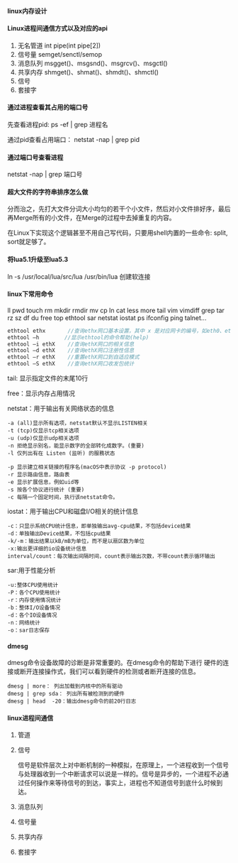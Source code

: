 #### linux内存设计

#### Linux进程间通信方式以及对应的api

1. 无名管道 int pipe(int pipe[2])
2. 信号量 semget/senctl/semop
3. 消息队列 msgget()、msgsnd()、msgrcv()、msgctl()
4. 共享内存 shmget()、shmat()、shmdt()、shmctl()
5. 信号
6. 套接字

#### 通过进程查看其占用的端口号

先查看进程pid: ps -ef | grep 进程名

通过pid查看占用端口： netstat -nap | grep pid

#### 通过端口号查看进程

netstat -nap | grep 端口号

#### 超大文件的字符串排序怎么做

分而治之，先打大文件分词大小均匀的若干个小文件，然后对小文件排好序，最后再Merge所有的小文件，在Merge的过程中去掉重复的内容。

在Linux下实现这个逻辑甚至不用自己写代码，只要用shell内置的一些命令: split, sort就足够了。

#### 将lua5.1升级至lua5.3

ln -s /usr/local/lua/src/lua /usr/bin/lua 创建软连接

#### linux下常用命令

ll pwd touch rm mkdir rmdir mv cp ln cat less more tail vim vimdiff grep tar rz sz df du free top ethtool sar netstat iostat ps ifconfig ping talnet...

```c++
ethtool ethx       //查询ethx网口基本设置，其中 x 是对应网卡的编号，如eth0、eth1等等 
ethtool –h        //显示ethtool的命令帮助(help) 
ethtool –i ethX    //查询ethX网口的相关信息  
ethtool –d ethX    //查询ethX网口注册性信息 
ethtool –r ethX    //重置ethX网口到自适应模式 
ethtool –S ethX    //查询ethX网口收发包统计 
```

tail: 显示指定文件的末尾10行

free：显示内存占用情况

netstat：用于输出有关网络状态的信息

```
-a (all)显示所有选项，netstat默认不显示LISTEN相关
-t (tcp)仅显示tcp相关选项
-u (udp)仅显示udp相关选项
-n 拒绝显示别名，能显示数字的全部转化成数字。(重要)
-l 仅列出有在 Listen (监听) 的服務状态

-p 显示建立相关链接的程序名(macOS中表示协议 -p protocol)
-r 显示路由信息，路由表
-e 显示扩展信息，例如uid等
-s 按各个协议进行统计 (重要)
-c 每隔一个固定时间，执行该netstat命令。
```

iostat：用于输出CPU和磁盘I/O相关的统计信息

```
-c：只显示系统CPU统计信息，即单独输出avg-cpu结果，不包括device结果
-d：单独输出Device结果，不包括cpu结果
-k/-m：输出结果以kB/mB为单位，而不是以扇区数为单位
-x:输出更详细的io设备统计信息
interval/count：每次输出间隔时间，count表示输出次数，不带count表示循环输出
```

sar:用于性能分析

```
-u:整体CPU使用统计
-P：各个CPU使用统计
-r：内存使用情况统计
-b：整体I/O设备情况
-d：各个IO设备情况
-n：网络统计
-o：sar日志保存
```

#### dmesg

dmesg命令设备故障的诊断是非常重要的。在dmesg命令的帮助下进行 硬件的连接或断开连接操作式，我们可以看到硬件的检测或者断开连接的信息。

```
dmesg | more： 列出加载到内核中的所有驱动
dmesg | grep sda： 列出所有被检测到的硬件
dmesg | head  -20：输出dmesg命令的前20行日志
```

#### linux进程间通信

1. 管道

2. 信号

   信号是软件层次上对中断机制的一种模拟，在原理上，一个进程收到一个信号与处理器收到一个中断请求可以说是一样的。信号是异步的，一个进程不必通过任何操作来等待信号的到达，事实上，进程也不知道信号到底什么时候到达。

3. 消息队列

4. 信号量

5. 共享内存

6. 套接字


